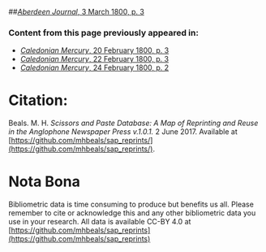 ##[*Aberdeen Journal*, 3 March 1800, p. 3](https://mhbeals.github.io/sap_html/Aberdeen-Journal/Aberdeen-Journal-3-March-1800-p-3)

### Content from this page previously appeared in:
+ [*Caledonian Mercury*, 20 February 1800, p. 3](https://mhbeals.github.io/sap_html/Caledonian-Mercury/Caledonian-Mercury-20-February-1800-p-3)
+ [*Caledonian Mercury*, 22 February 1800, p. 3](https://mhbeals.github.io/sap_html/Caledonian-Mercury/Caledonian-Mercury-22-February-1800-p-3)
+ [*Caledonian Mercury*, 24 February 1800, p. 2](https://mhbeals.github.io/sap_html/Caledonian-Mercury/Caledonian-Mercury-24-February-1800-p-2)
                    
# Citation: 

Beals. M. H. *Scissors and Paste Database: A Map of Reprinting and Reuse in the Anglophone Newspaper Press v.1.0.1.* 2 June 2017. Available at [https://github.com/mhbeals/sap_reprints/](https://github.com/mhbeals/sap_reprints/). 
                    
# Nota Bona

Bibliometric data is time consuming to produce but benefits us all. Please remember to cite or acknowledge this and any other bibliometric data you use in your research. All data is available CC-BY 4.0 at [https://github.com/mhbeals/sap_reprints](https://github.com/mhbeals/sap_reprints)